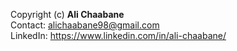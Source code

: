 Copyright (c) **Ali Chaabane**<br>
Contact: alichaabane98@gmail.com<br>
LinkedIn: https://www.linkedin.com/in/ali-chaabane/

